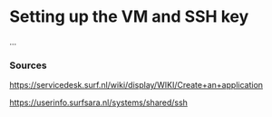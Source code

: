 # Setting up the VM and SSH key
...

### Sources
https://servicedesk.surf.nl/wiki/display/WIKI/Create+an+application

https://userinfo.surfsara.nl/systems/shared/ssh
